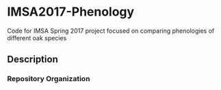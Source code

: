 # IMSA2017-Phenology
Code for IMSA Spring 2017 project focused on comparing phenologies of different oak species

## Description

### Repository Organization